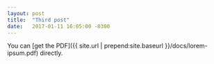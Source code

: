 ```yaml
---
layout: post
title:  "Third post"
date:   2017-01-11 16:05:00 -0300
---
```

You can [get the PDF]({{ site.url  | prepend:site.baseurl }}/docs/lorem-ipsum.pdf) directly.

